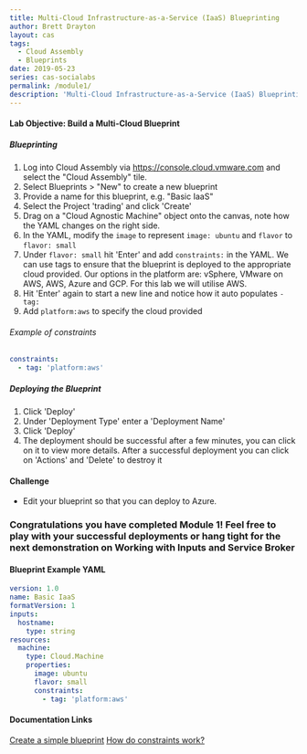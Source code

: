 ```yaml
---
title: Multi-Cloud Infrastructure-as-a-Service (IaaS) Blueprinting
author: Brett Drayton
layout: cas
tags:
  - Cloud Assembly
  - Blueprints
date: 2019-05-23
series: cas-socialabs
permalink: /module1/
description: 'Multi-Cloud Infrastructure-as-a-Service (IaaS) Blueprinting'
---
```


#### Lab Objective: Build a Multi-Cloud Blueprint

##### Blueprinting
1.  Log into Cloud Assembly via <https://console.cloud.vmware.com> and select the "Cloud Assembly" tile.
2.  Select Blueprints > "New" to create a new blueprint
3.  Provide a name for this blueprint, e.g. "Basic IaaS"
4.  Select the Project 'trading' and click 'Create'
5.  Drag on a "Cloud Agnostic Machine" object onto the canvas, note how the YAML changes on the right side.
6.  In the YAML, modify the `image` to represent `image: ubuntu` and `flavor` to `flavor: small`
8.  Under `flavor: small` hit 'Enter' and add `constraints:` in the YAML.
We can use tags to ensure that the blueprint is deployed to the appropriate cloud provided. Our options in the platform are: vSphere, VMware on AWS, AWS, Azure and GCP. For this lab we will utilise AWS.
9.  Hit 'Enter' again to start a new line and notice how it auto populates `- tag:`
10. Add `platform:aws` to specify the cloud provided

###### Example of constraints
```yaml
constraints:
  - tag: 'platform:aws'
```

##### Deploying the Blueprint
1.  Click 'Deploy'
2.  Under 'Deployment Type' enter a 'Deployment Name'
3.  Click 'Deploy'
4.  The deployment should be successful after a few minutes, you can click on it to view more details. After a successful deployment you can click on 'Actions' and 'Delete' to destroy it

#### Challenge
- Edit your blueprint so that you can deploy to Azure.

### Congratulations you have completed Module 1! Feel free to play with your successful deployments or hang tight for the next demonstration on Working with Inputs and Service Broker

#### Blueprint Example YAML
```yaml
version: 1.0
name: Basic IaaS
formatVersion: 1
inputs:
  hostname:
    type: string
resources:
  machine:
    type: Cloud.Machine
    properties:
      image: ubuntu
      flavor: small
      constraints:
        - tag: 'platform:aws'
```

#### Documentation Links
[Create a simple blueprint](https://docs.vmware.com/en/VMware-Cloud-Assembly/services/Using-and-Managing/GUID-1EE72CCE-A871-4E63-88E5-30C12246BBBF.html)
[How do constraints work?](https://docs.vmware.com/en/VMware-Cloud-Assembly/services/Using-and-Managing/GUID-C8C335F4-9623-401C-825E-6F5B2B3C6507.html)
